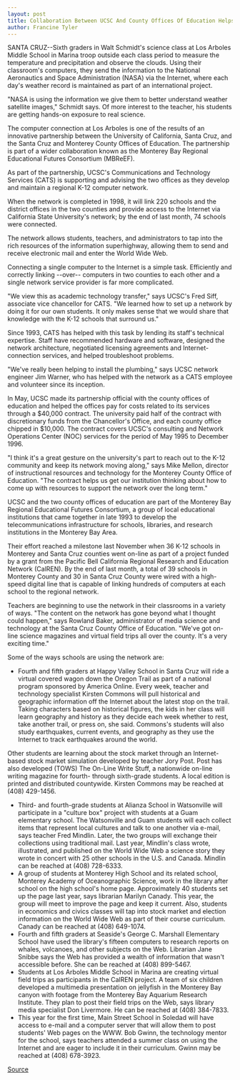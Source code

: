 ```yaml
---
layout: post
title: Collaboration Between UCSC And County Offices Of Education Helps Schools Get On--and Stay On--the Internet
author: Francine Tyler
---
```


SANTA CRUZ--Sixth graders in Walt Schmidt's science class at Los Arboles  Middle School in Marina troop outside each class period to measure the  temperature and precipitation and observe the clouds. Using their  classroom's computers, they send the information to the National Aeronautics  and Space Administration (NASA) via the Internet, where each day's weather  record is maintained as part of an international project.

"NASA is using the information we give them to better understand  weather satellite images," Schmidt says. Of more interest to the teacher, his  students are getting hands-on exposure to real science.

The computer connection at Los Arboles is one of the results of an  innovative partnership between the University of California, Santa Cruz, and  the Santa Cruz and Monterey County Offices of Education. The partnership is  part of a wider collaboration known as the Monterey Bay Regional  Educational Futures Consortium (MBReEF).

As part of the partnership, UCSC's Communications and Technology  Services (CATS) is supporting and advising the two offices as they develop  and maintain a regional K-12 computer network.

When the network is completed in 1998, it will link 220 schools and  the district offices in the two counties and provide access to the Internet via  California State University's network; by the end of last month, 74 schools  were connected.

The network allows students, teachers, and administrators to tap into  the rich resources of the information superhighway, allowing them to send  and receive electronic mail and enter the World Wide Web.

Connecting a single computer to the Internet is a simple task.  Efficiently and correctly linking  \--over-- computers in two counties to each other and a single network service  provider is far more complicated.

"We view this as academic technology transfer," says UCSC's Fred Siff,  associate vice chancellor for CATS. "We learned how to set up a network by  doing it for our own students. It only makes sense that we would share that  knowledge with the K-12 schools that surround us."

Since 1993, CATS has helped with this task by lending its staff's  technical expertise. Staff have recommended hardware and software,  designed the network architecture, negotiated licensing agreements and  Internet-connection services, and helped troubleshoot problems.

"We've really been helping to install the plumbing," says UCSC network  engineer Jim Warner, who has helped with the network as a CATS employee  and volunteer since its inception.

In May, UCSC made its partnership official with the county offices of  education and helped the offices pay for costs related to its services through  a $40,000 contract. The university paid half of the contract with  discretionary funds from the Chancellor's Office, and each county office  chipped in $10,000. The contract covers UCSC's consulting and Network  Operations Center (NOC) services for the period of May 1995 to December  1996.

"I think it's a great gesture on the university's part to reach out to the  K-12 community and keep its network moving along," says Mike Mellon,  director of instructional resources and technology for the Monterey County  Office of Education. "The contract helps us get our institution thinking about  how to come up with resources to support the network over the long term."

UCSC and the two county offices of education are part of the Monterey  Bay Regional Educational Futures Consortium, a group of local educational  institutions that came together in late 1993 to develop the  telecommunications infrastructure for schools, libraries, and research  institutions in the Monterey Bay Area.

Their effort reached a milestone last November when 36 K-12 schools  in Monterey and Santa Cruz counties went on-line as part of a project funded  by a grant from the Pacific Bell California Regional Research and Education  Network (CalREN). By the end of last month, a total of 39 schools in Monterey  County and 30 in Santa Cruz County were wired with a high-speed digital  line that is capable of linking hundreds of computers at each school to the  regional network.

Teachers are beginning to use the network in their classrooms in a  variety of ways. "The content on the network has gone beyond what I  thought could happen," says Rowland Baker, administrator of media science  and technology at the Santa Cruz County Office of Education. "We've got on- line science magazines and virtual field trips all over the county. It's a very  exciting time."

Some of the ways schools are using the network are:

* Fourth and fifth graders at Happy Valley School in Santa Cruz will ride a  virtual covered wagon down the Oregon Trail as part of a national program  sponsored by America Online. Every week, teacher and technology specialist Kirsten Commons will pull historical and  geographic information  off the Internet about the latest stop on the trail. Taking characters based on  historical figures, the kids in her class will learn geography and history as  they decide each week whether to rest, take another trail, or press on, she  said. Commons's students will also study earthquakes, current events, and  geography as they use the Internet to track earthquakes around the world.

Other students are learning about the stock market through an  Internet-based stock market simulation developed by teacher Jory Post. Post  has also developed (TOWS) The On-Line Write Stuff, a nationwide on-line  writing magazine for fourth- through sixth-grade students. A local edition is  printed and distributed countywide. Kirsten Commons may be reached at  (408) 429-1456.
* Third- and fourth-grade students at Alianza School in Watsonville will  participate in a "culture box" project with students at a Guam elementary  school. The Watsonville and Guam students will each collect items that  represent local cultures and talk to one another via e-mail, says teacher Fred  Mindlin. Later, the two groups will exchange their collections using  traditional mail. Last year, Mindlin's class wrote, illustrated, and published  on the World Wide Web a science story they wrote in concert with 25 other  schools in the U.S. and Canada. Mindlin can be reached at (408) 728-6333.
* A group of students at Monterey High School and its related school,  Monterey Academy of Oceanographic Science, work in the library after school  on the high school's home page. Approximately 40 students set up the page  last year, says librarian Marilyn Canady. This year, the group will meet to  improve the page and keep it current. Also, students in economics and civics  classes will tap into stock market and election information on the World  Wide Web as part of their course curriculum. Canady can be reached at (408)  649-1074.
* Fourth and fifth graders at Seaside's George C. Marshall Elementary School  have used the library's fifteen computers to research reports on whales,  volcanoes, and other subjects on the Web. Librarian Jane Snibbe says the  Web has provided a wealth of information that wasn't accessible before. She  can be reached at (408) 899-5467.
* Students at Los Arboles Middle School in Marina are creating virtual field  trips as participants in the CalREN project. A team of six children developed a  multimedia presentation on jellyfish in the Monterey Bay canyon with  footage from the Monterey Bay Aquarium Research Institute. They plan to  post their field trips on the Web, says library media specialist Don  Livermore. He can be reached at (408) 384-7833.
* This year for the first time, Main Street School in Soledad will have access  to e-mail and a computer server that will allow them to post students' Web  pages on the WWW. Bob Gwinn, the technology mentor for the school, says  teachers attended a summer class on using the Internet and are eager to  include it in their curriculum. Gwinn may be reached at (408) 678-3923.

[Source](http://www1.ucsc.edu/news_events/press_releases/archive/96-97/09-96/091996-UCSC-county_collabo.html "Permalink to 091996-UCSC-county_collabo")
